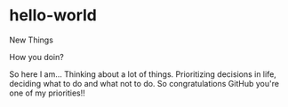 # hello-world
New Things

How you doin? 

So here I am... Thinking about a lot of things. Prioritizing decisions in life, deciding what to do and what not to do. So congratulations GitHub you're one of my priorities!!
